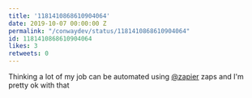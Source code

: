```yaml
---
title: '1181410868610904064'
date: 2019-10-07 00:00:00 Z
permalink: "/conwaydev/status/1181410868610904064"
id: 1181410868610904064
likes: 3
retweets: 0
---
```


Thinking a lot of my job can be automated using <a href="/zapier" class="twitter-atreply pretty-link js-nav" dir="ltr" data-mentioned-user-id="383012058">@zapier</a>
zaps and I'm pretty ok with that